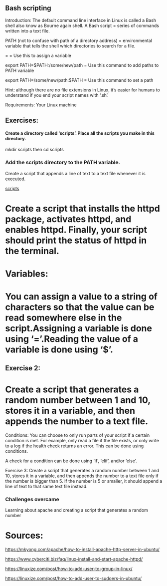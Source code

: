 ## Bash scripting
Introduction:
The default command line interface in Linux is called a Bash shell also know as Bourne again shell. 
A Bash script = series of commands written into a text file. 

PATH (not to confuse with path of a directory address) = environmental variable that tells the shell which directories to search for a file.

= = Use this to assign a variable

export PATH=$PATH:/some/new/path = Use this command to add paths to PATH variable

export PATH=/some/new/path:$PATH = Use this command to set a path

Hint: although there are no file extensions in Linux, it’s easier for humans to understand if you end your script names with ‘.sh’.

Requirements:
Your Linux machine
## Exercises:

#### Create a directory called ‘scripts’. Place all the scripts you make in this directory.
mkdir scripts then cd scripts



### Add the scripts directory to the PATH variable.
Create a script that appends a line of text to a text file whenever it is executed.


[scripts](../../00_includes/LNX07-1.png)
# Create a script that installs the httpd package, activates httpd, and enables httpd. Finally, your script should print the status of httpd in the terminal.



# Variables:
# You can assign a value to a string of characters so that the value can be read somewhere else in the script.Assigning a variable is done using ‘=’.Reading the value of a variable is done using ‘$<insert variable name here>’.

    


    
## Exercise 2:
# Create a script that generates a random number between 1 and 10, stores it in a variable, and then appends the number to a text file.

    


Conditions:
You can choose to only run parts of your script if a certain condition is met. For example, only read a file if the file exists, or only write to a log if the health check returns an error. This can be done using conditions.

A check for a condition can be done using ‘if’, ‘elif’, and/or ‘else’.

Exercise 3:
Create a script that generates a random number between 1 and 10, stores it in a variable, and then appends the number to a text file only if the number is bigger than 5. If the number is 5 or smaller, it should append a line of text to that same text file instead.

  


### Challenges overcame

Learning about apache and creating a script that generates a random number

# Sources:
    
    
    
 https://mkyong.com/apache/how-to-install-apache-http-server-in-ubuntu/
   
    
https://www.cyberciti.biz/faq/linux-install-and-start-apache-httpd/    
    


https://linuxize.com/post/how-to-add-user-to-group-in-linux/

https://linuxize.com/post/how-to-add-user-to-sudoers-in-ubuntu/





